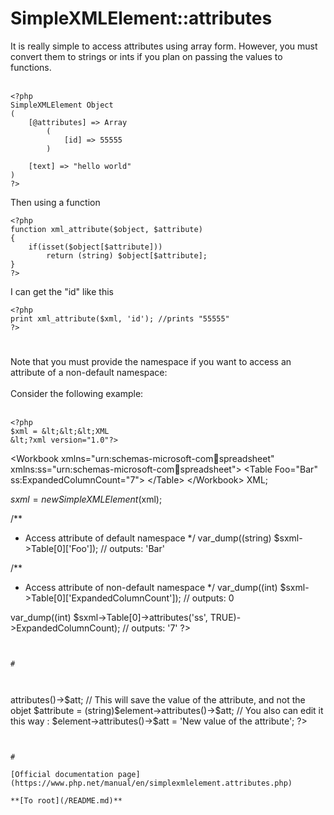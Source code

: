 # SimpleXMLElement::attributes



It is really simple to access attributes using array form. However, you must convert them to strings or ints if you plan on passing the values to functions.<br><br>

```
<?php
SimpleXMLElement Object
(
    [@attributes] => Array
        (
            [id] => 55555
        )

    [text] => "hello world"
)
?>
```


Then using a function



```
<?php
function xml_attribute($object, $attribute)
{
    if(isset($object[$attribute]))
        return (string) $object[$attribute];
}
?>
```


I can get the "id" like this



```
<?php
print xml_attribute($xml, 'id'); //prints "55555"
?>
```
  

#

Note that you must provide the namespace if you want to access an attribute of a non-default namespace:<br><br>Consider the following example:<br><br>

```
<?php
$xml = &lt;&lt;&lt;XML
&lt;?xml version="1.0"?>
```

&lt;Workbook xmlns="urn:schemas-microsoft-com:office:spreadsheet"
 xmlns:ss="urn:schemas-microsoft-com:office:spreadsheet"&gt;
 &lt;Table Foo="Bar" ss:ExpandedColumnCount="7"&gt;
 &lt;/Table&gt;
&lt;/Workbook&gt;
XML;

$sxml = new SimpleXMLElement($xml);

/**
 * Access attribute of default namespace
 */
var_dump((string) $sxml->Table[0]['Foo']);
// outputs: 'Bar'

/**
 * Access attribute of non-default namespace
 */
var_dump((int) $sxml->Table[0]['ExpandedColumnCount']);
// outputs: 0

var_dump((int) $sxml->Table[0]->attributes('ss', TRUE)->ExpandedColumnCount);
// outputs: '7'
?>
```
  

#



```
<?php
$att = 'attribueName';

// You can access an element's attribute just like this :
$attribute = $element->attributes()->$att;

// This will save the value of the attribute, and not the objet
$attribute = (string)$element->attributes()->$att;

// You also can edit it this way :
$element->attributes()->$att = 'New value of the attribute';
?>
```
  

#

[Official documentation page](https://www.php.net/manual/en/simplexmlelement.attributes.php)

**[To root](/README.md)**
